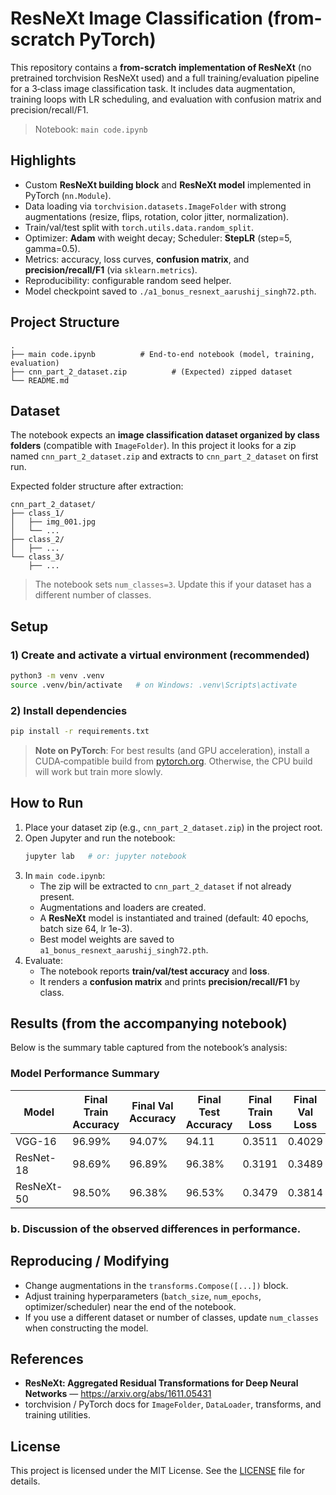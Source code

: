 # ResNeXt Image Classification (from-scratch PyTorch)

This repository contains a **from-scratch implementation of ResNeXt** (no pretrained torchvision ResNeXt used) and a full training/evaluation pipeline for a 3‑class image classification task. It includes data augmentation, training loops with LR scheduling, and evaluation with confusion matrix and precision/recall/F1.

> Notebook: `main code.ipynb`  

## Highlights
- Custom **ResNeXt building block** and **ResNeXt model** implemented in PyTorch (`nn.Module`).
- Data loading via `torchvision.datasets.ImageFolder` with strong augmentations (resize, flips, rotation, color jitter, normalization).
- Train/val/test split with `torch.utils.data.random_split`.
- Optimizer: **Adam** with weight decay; Scheduler: **StepLR** (step=5, gamma=0.5).
- Metrics: accuracy, loss curves, **confusion matrix**, and **precision/recall/F1** (via `sklearn.metrics`).
- Reproducibility: configurable random seed helper.
- Model checkpoint saved to `./a1_bonus_resnext_aarushij_singh72.pth`.

## Project Structure
```
.
├── main code.ipynb          # End-to-end notebook (model, training, evaluation)
├── cnn_part_2_dataset.zip          # (Expected) zipped dataset
└── README.md
```

## Dataset
The notebook expects an **image classification dataset organized by class folders** (compatible with `ImageFolder`). In this project it looks for a zip named `cnn_part_2_dataset.zip` and extracts to `cnn_part_2_dataset` on first run.

Expected folder structure after extraction:
```
cnn_part_2_dataset/
├── class_1/
│   ├── img_001.jpg
│   └── ...
├── class_2/
│   ├── ...
└── class_3/
    ├── ...
```

> The notebook sets `num_classes=3`. Update this if your dataset has a different number of classes.

## Setup

### 1) Create and activate a virtual environment (recommended)
```bash
python3 -m venv .venv
source .venv/bin/activate   # on Windows: .venv\Scripts\activate
```

### 2) Install dependencies
```bash
pip install -r requirements.txt
```

> **Note on PyTorch**: For best results (and GPU acceleration), install a CUDA‑compatible build from [pytorch.org](https://pytorch.org/get-started/locally/). Otherwise, the CPU build will work but train more slowly.

## How to Run

1. Place your dataset zip (e.g., `cnn_part_2_dataset.zip`) in the project root.
2. Open Jupyter and run the notebook:
   ```bash
   jupyter lab   # or: jupyter notebook
   ```
3. In `main code.ipynb`:
   - The zip will be extracted to `cnn_part_2_dataset` if not already present.
   - Augmentations and loaders are created.
   - A **ResNeXt** model is instantiated and trained (default: 40 epochs, batch size 64, lr 1e-3).
   - Best model weights are saved to `a1_bonus_resnext_aarushij_singh72.pth`.
4. Evaluate:
   - The notebook reports **train/val/test accuracy** and **loss**.
   - It renders a **confusion matrix** and prints **precision/recall/F1** by class.

## Results (from the accompanying notebook)
Below is the summary table captured from the notebook’s analysis:

### Model Performance Summary

| Model        | Final Train Accuracy | Final Val Accuracy | Final Test Accuracy | Final Train Loss | Final Val Loss |
|--------------|----------------------|---------------------|----------------------|------------------|----------------|
| VGG-16     |     96.99%            |   94.07%             |     94.11           |          0.3511   |       0.4029    |
| ResNet-18    |    98.69%          |          96.89%  |          96.38%     |     0.3191     |      0.3489    |
| ResNeXt-50   |               98.50%  | 96.38%              | 96.53%                | 0.3479         | 0.3814      |


### b. Discussion of the observed differences in performance.

## Reproducing / Modifying
- Change augmentations in the `transforms.Compose([...])` block.
- Adjust training hyperparameters (`batch_size`, `num_epochs`, optimizer/scheduler) near the end of the notebook.
- If you use a different dataset or number of classes, update `num_classes` when constructing the model.

## References
- **ResNeXt: Aggregated Residual Transformations for Deep Neural Networks** — https://arxiv.org/abs/1611.05431
- torchvision / PyTorch docs for `ImageFolder`, `DataLoader`, transforms, and training utilities.


## License

This project is licensed under the MIT License. See the [LICENSE](LICENSE) file for details.

